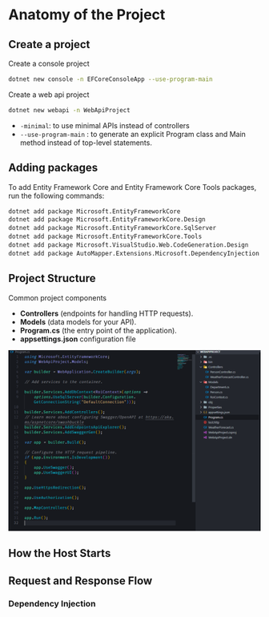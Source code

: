 # Anatomy of the Project

## Create a project

Create a console project

```bash
dotnet new console -n EFCoreConsoleApp --use-program-main
```

Create a web api project

```bash
dotnet new webapi -n WebApiProject
```

- `-minimal`: to use minimal APIs instead of controllers
- `--use-program-main` : to generate an explicit Program class and Main method instead of top-level statements.

## Adding packages

To add Entity Framework Core and Entity Framework Core Tools packages, run the following commands:

```bash
dotnet add package Microsoft.EntityFrameworkCore
dotnet add package Microsoft.EntityFrameworkCore.Design
dotnet add package Microsoft.EntityFrameworkCore.SqlServer
dotnet add package Microsoft.EntityFrameworkCore.Tools
dotnet add package Microsoft.VisualStudio.Web.CodeGeneration.Design
dotnet add package AutoMapper.Extensions.Microsoft.DependencyInjection
```

## Project Structure

Common project components

- **Controllers** (endpoints for handling HTTP requests).
- **Models** (data models for your API).
- **Program.cs** (the entry point of the application).
- **appsettings.json** configuration file

![1](../Images/JH_2023-11-01-13-31-40.png)

## How the Host Starts

## Request and Response Flow

### Dependency Injection
